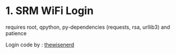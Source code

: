 # 1. SRM WiFi Login
requires root, qpython, py-dependencies (requests, rsa, urllib3) and patience

Login code by : [thewisenerd](https://github.com/thewisenerd/check.point.automaton)
